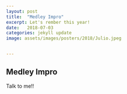 ```yaml
---
layout: post
title:  "Medley Impro"
excerpt: Let's rember this year!
date:   2018-07-03
categories: jekyll update
image: assets/images/posters/2018/Julio.jpeg


---
```


## Medley Impro
 Talk to me!!